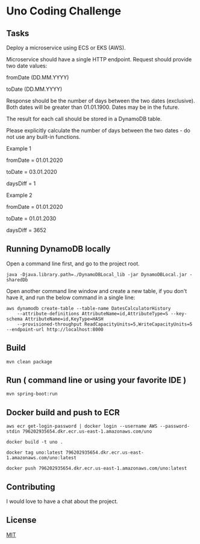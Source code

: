 # Uno Coding Challenge

## Tasks

Deploy a microservice using ECS or EKS (AWS).

Microservice should have a single HTTP endpoint. Request should provide two date values:

fromDate (DD.MM.YYYY)

toDate (DD.MM.YYYY)

Response should be the number of days between the two dates (exclusive). Both dates will be greater than 01.01.1900. Dates may be in the future. 

The result for each call should be stored in a DynamoDB table.

Please explicitly calculate the number of days between the two dates - do not use any built-in functions.


Example 1

fromDate = 01.01.2020

toDate = 03.01.2020

daysDiff = 1


Example 2

fromDate = 01.01.2020

toDate = 01.01.2030

daysDiff = 3652

## Running DynamoDB locally

Open a command line first, and go to the project root.

```
java -Djava.library.path=./DynamoDBLocal_lib -jar DynamoDBLocal.jar -sharedDb
```

Open another command line window and create a new table, if you don't have it, 
and run the below command in a single line:

```
aws dynamodb create-table --table-name DatesCalculatorHistory 
    --attribute-definitions AttributeName=id,AttributeType=S --key-schema AttributeName=id,KeyType=HASH 
    --provisioned-throughput ReadCapacityUnits=5,WriteCapacityUnits=5 --endpoint-url http://localhost:8000
```

## Build

```
mvn clean package
```

## Run ( command line or using your favorite IDE )
```
mvn spring-boot:run
```

## Docker build and push to ECR
```
aws ecr get-login-password | docker login --username AWS --password-stdin 796202935654.dkr.ecr.us-east-1.amazonaws.com/uno

docker build -t uno .

docker tag uno:latest 796202935654.dkr.ecr.us-east-1.amazonaws.com/uno:latest

docker push 796202935654.dkr.ecr.us-east-1.amazonaws.com/uno:latest
```

## Contributing
I would love to have a chat about the project.

## License
[MIT](https://choosealicense.com/licenses/mit/)